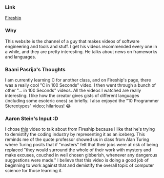 ### Link
[Fireship](https://www.youtube.com/@Fireship)

### Why
This website is the channel of a guy that makes videos of software engineering and tools and stuff. I get his videos recommended every one in a while, and they are pretty interesting. He talks about news on frameworks and languages.

### Baani Pasrija's Thoughts
I am currently learning C for another class, and on Fireship's page, there was a really cool "C in 100 Seconds" video. I then went through a bunch of other "... in 100 Seconds" videos. All the videos I watched are really interesting. I like how the creator gives gists of different languages (including some esoteric ones) so briefly. I also enjoyed the "10 Programmer Stereotypes" video; hilarious! :joy:

### Aaron Stein's Input :D
I chose [this](https://www.youtube.com/watch?v=pEfrdAtAmqk) video to talk about from Fireship because I like that he's trying to demistify the coding industry by representing it as an iceberg. This reminds me of the quote professor showed us in class from Alan Turing where Turing posits that if "masters" felt that their jobs were at risk of being replaced "they would surround the whole of their work with mystery and make excuses, couched in well chosen gibberish, whenever any dangerous suggestions were made." I believe that this video is doing a good job of beginning to work against that and demistify the overall topic of computer science for those learning it. 